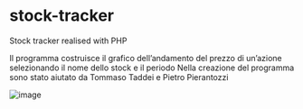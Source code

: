# stock-tracker
Stock tracker realised with PHP

Il programma costruisce il grafico dell’andamento del prezzo di un’azione selezionando il nome dello stock e il periodo
Nella creazione del programma sono stato aiutato da Tommaso Taddei e Pietro Pierantozzi

![image](https://github.com/NickBodliev/stock-tracker/assets/62834545/a52da4c3-9c14-4f96-9c2f-a4d9c21fe9d0)
